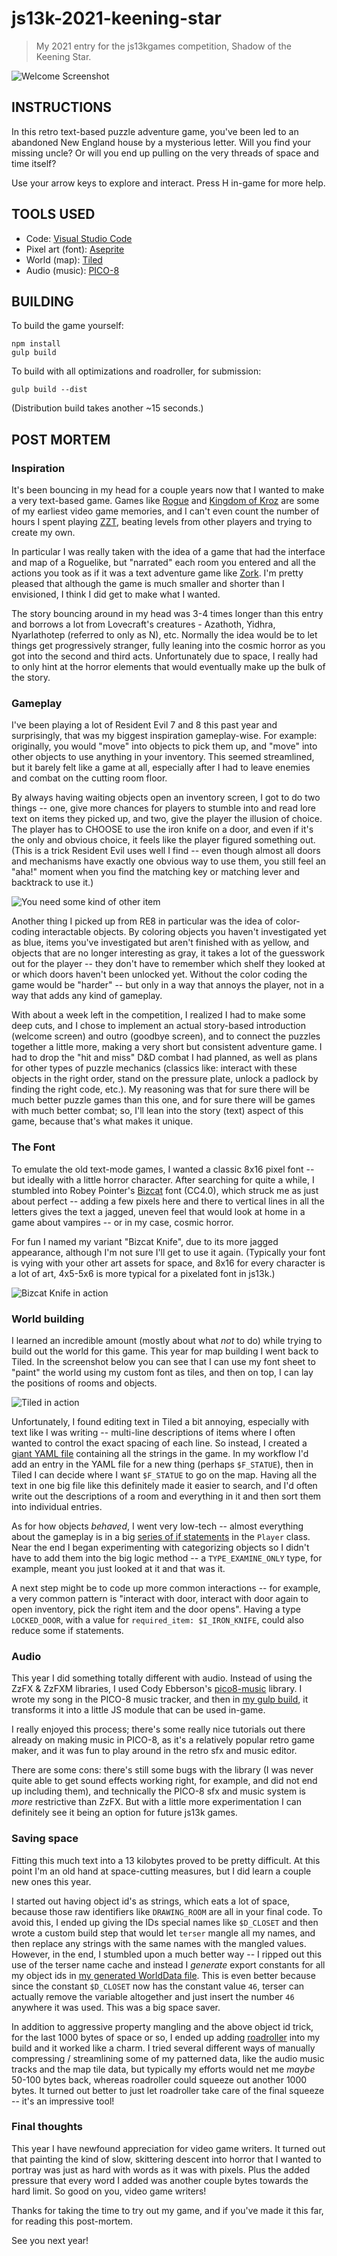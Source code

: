 # js13k-2021-keening-star

> My 2021 entry for the js13kgames competition, Shadow of the Keening Star.

![Welcome Screenshot](dist/final/screenshot-400x250.png)

## INSTRUCTIONS

In this retro text-based puzzle adventure game, you've been led to an abandoned New England house by a mysterious letter. Will you find your missing uncle? Or will you end up pulling on the very threads of space and time itself?

Use your arrow keys to explore and interact. Press H in-game for more help.

## TOOLS USED

 - Code: [Visual Studio Code](https://code.visualstudio.com/)
 - Pixel art (font): [Aseprite](https://www.aseprite.org/)
 - World (map): [Tiled](https://www.mapeditor.org/)
 - Audio (music): [PICO-8](https://www.lexaloffle.com/pico-8.php)

## BUILDING

To build the game yourself:

```console
npm install
gulp build
```

To build with all optimizations and roadroller, for submission:

```console
gulp build --dist
```

(Distribution build takes another ~15 seconds.)

## POST MORTEM

### Inspiration

It's been bouncing in my head for a couple years now that I wanted to make a very text-based game. Games like [Rogue](https://en.wikipedia.org/wiki/Rogue_(video_game)) and [Kingdom of Kroz](https://en.wikipedia.org/wiki/Kroz) are some of my earliest video game memories, and I can't even count the number of hours I spent playing [ZZT](https://en.wikipedia.org/wiki/ZZT), beating levels from other players and trying to create my own.

In particular I was really taken with the idea of a game that had the interface and map of a Roguelike, but "narrated" each room you entered and all the actions you took as if it was a text adventure game like [Zork](https://en.wikipedia.org/wiki/Zork). I'm pretty pleased that although the game is much smaller and shorter than I envisioned, I think I did get to make what I wanted.

The story bouncing around in my head was 3-4 times longer than this entry and borrows a lot from Lovecraft's creatures - Azathoth, Yidhra, Nyarlathotep (referred to only as N), etc. Normally the idea would be to let things get progressively stranger, fully
leaning into the cosmic horror as you got into the second and third acts. Unfortunately due to space, I really had to only hint
at the horror elements that would eventually make up the bulk of the story.

### Gameplay

I've been playing a lot of Resident Evil 7 and 8 this past year and surprisingly, that was my biggest inspiration gameplay-wise.
For example: originally, you would "move" into objects to pick them up, and "move" into other objects to use anything in your
inventory. This seemed streamlined, but it barely felt like a game at all, especially after I had to leave enemies and combat
on the cutting room floor.

By always having waiting objects open an inventory screen, I got to do two things -- one, give more chances for players to stumble
into and read lore text on items they picked up, and two, give the player the illusion of choice. The player has to CHOOSE
to use the iron knife on a door, and even if it's the only and obvious choice, it feels like the player figured something out.
(This is a trick Resident Evil uses well I find -- even though almost all doors and mechanisms have exactly one obvious way
to use them, you still feel an "aha!" moment when you find the matching key or matching lever and backtrack to use it.)

![You need some kind of other item](docs/re8-some-kind-of-item.jpg)

Another thing I picked up from RE8 in particular was the idea of color-coding interactable objects. By coloring objects
you haven't investigated yet as blue, items you've investigated but aren't finished with as yellow, and objects that
are no longer interesting as gray, it takes a lot of the guesswork out for the player -- they don't have to remember which
shelf they looked at or which doors haven't been unlocked yet. Without the color coding the game would be "harder" --
but only in a way that annoys the player, not in a way that adds any kind of gameplay.

With about a week left in the competition, I realized I had to make some deep cuts, and I chose to implement an actual
story-based introduction (welcome screen) and outro (goodbye screen), and to connect the puzzles together a little more, making
a very short but consistent adventure game. I had to drop the "hit and miss" D&D combat I had planned, as well as plans for other
types of puzzle mechanics (classics like: interact with these objects in the right order, stand on the pressure plate, unlock
a padlock by finding the right code, etc.). My reasoning was that for sure there will be much better puzzle games than this one,
and for sure there will be games with much better combat; so, I'll lean into the story (text) aspect of this game, because
that's what makes it unique.

### The Font

To emulate the old text-mode games, I wanted a classic 8x16 pixel font -- but ideally with a little horror character. After
searching for quite a while, I stumbled into Robey Pointer's [Bizcat](https://robey.lag.net/2020/02/09/bizcat-bitmap-font.html)
font (CC4.0), which struck me as just about perfect -- adding a few pixels here and there to vertical lines in all the letters
gives the text a jagged, uneven feel that would look at home in a game about vampires -- or in my case, cosmic horror.

For fun I named my variant "Bizcat Knife", due to its more jagged appearance, although I'm not sure I'll get to use it again.
(Typically your font is vying with your other art assets for space, and 8x16 for every character is a lot of art, 4x5-5x6
is more typical for a pixelated font in js13k.)

![Bizcat Knife in action](docs/font.jpg)

### World building

I learned an incredible amount (mostly about what _not_ to do) while trying to build out the world for this game. This year
for map building I went back to Tiled. In the screenshot below you can see that I can use my font sheet to "paint" the
world using my custom font as tiles, and then on top, I can lay the positions of rooms and objects.

![Tiled in action](docs/tiled.jpg)

Unfortunately, I found editing text in Tiled a bit annoying, especially with text like I was writing -- multi-line descriptions
of items where I often wanted to control the exact spacing of each line. So instead, I created a
[giant YAML file](https://github.com/elliot-nelson/js13k-2021-keening-star/blob/60c60346a0e4b3b446a99aa5ba5e88a1dda90e79/src/assets/world.yaml)
containing all the strings in the game. In my workflow I'd add an entry in the YAML file for a new thing (perhaps `$F_STATUE`),
then in Tiled I can decide where I want `$F_STATUE` to go on the map. Having all the text in one big file like this definitely
made it easier to search, and I'd often write out the descriptions of a room and everything in it and then sort them into
individual entries.

As for how objects _behaved_, I went very low-tech -- almost everything about the gameplay is in a big
[series of if statements](https://github.com/elliot-nelson/js13k-2021-keening-star/blob/60c60346a0e4b3b446a99aa5ba5e88a1dda90e79/src/js/Player.js#L154) in the `Player` class. Near the end I began experimenting with categorizing objects so I didn't have
to add them into the big logic method -- a `TYPE_EXAMINE_ONLY` type, for example, meant you just looked at it and that was it.

A next step might be to code up more common interactions -- for example, a very common pattern is "interact with door,
interact with door again to open inventory, pick the right item and the door opens". Having a type `LOCKED_DOOR`, with a
value for `required_item: $I_IRON_KNIFE`, could also reduce some if statements.

### Audio

This year I did something totally different with audio. Instead of using the ZzFX & ZzFXM libraries, I used Cody Ebberson's
[pico8-music](https://github.com/codyebberson/pico8-music) library. I wrote my song in the PICO-8 music tracker, and then in
[my gulp build](https://github.com/elliot-nelson/js13k-2021-keening-star/blob/60c60346a0e4b3b446a99aa5ba5e88a1dda90e79/gulpfile.js#L83-L92), it transforms it into a little JS module that can be used in-game.

I really enjoyed this process; there's some really nice tutorials out there already on making music in PICO-8, as it's a
relatively popular retro game maker, and it was fun to play around in the retro sfx and music editor.

There are some cons: there's still some bugs with the library (I was never quite able to get sound effects working right,
for example, and did not end up including them), and technically the PICO-8 sfx and music system is _more_ restrictive than
ZzFX. But with a little more experimentation I can definitely see it being an option for future js13k games.

### Saving space

Fitting this much text into a 13 kilobytes proved to be pretty difficult. At this point I'm an old hand at space-cutting
measures, but I did learn a couple new ones this year.

I started out having object id's as strings, which eats a lot of space, because those raw identifiers like `DRAWING_ROOM`
are all in your final code. To avoid this, I ended up giving the IDs special names like `$D_CLOSET` and then wrote a
custom build step that would let `terser` mangle all my names, and then replace any strings with the same names with
the mangled values. However, in the end, I stumbled upon a much better way -- I ripped out this use of the terser
name cache and instead I _generate_ export constants for all my object ids in [my generated WorldData file](https://github.com/elliot-nelson/js13k-2021-keening-star/blob/60c60346a0e4b3b446a99aa5ba5e88a1dda90e79/src/js/WorldData-gen.js). This
is even better because since the constant `$D_CLOSET` now has the constant value `46`, terser can actually remove
the variable altogether and just insert the number `46` anywhere it was used. This was a big space saver.

In addition to aggressive property mangling and the above object id trick, for the last 1000 bytes of space or so,
I ended up adding [roadroller](https://lifthrasiir.github.io/roadroller/) into my build and it worked like a charm.
I tried several different ways of manually compressing / streamlining some of my patterned data, like the audio
music tracks and the map tile data, but typically my efforts would net me _maybe_ 50-100 bytes back, whereas
roadroller could squeeze out another 1000 bytes. It turned out better to just let roadroller take care of the final
squeeze -- it's an impressive tool!

### Final thoughts

This year I have newfound appreciation for video game writers. It turned out that painting the kind of slow,
skittering descent into horror that I wanted to portray was just as hard with words as it was with pixels. Plus
the added pressure that every word I added was another couple bytes towards the hard limit. So good on you,
video game writers!

Thanks for taking the time to try out my game, and if you've made it this far, for reading this post-mortem.

See you next year!
